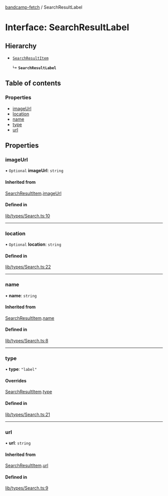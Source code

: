 [bandcamp-fetch](../README.md) / SearchResultLabel

# Interface: SearchResultLabel

## Hierarchy

- [`SearchResultItem`](SearchResultItem.md)

  ↳ **`SearchResultLabel`**

## Table of contents

### Properties

- [imageUrl](SearchResultLabel.md#imageurl)
- [location](SearchResultLabel.md#location)
- [name](SearchResultLabel.md#name)
- [type](SearchResultLabel.md#type)
- [url](SearchResultLabel.md#url)

## Properties

### imageUrl

• `Optional` **imageUrl**: `string`

#### Inherited from

[SearchResultItem](SearchResultItem.md).[imageUrl](SearchResultItem.md#imageurl)

#### Defined in

[lib/types/Search.ts:10](https://github.com/patrickkfkan/bandcamp-fetch/blob/7bb1899/src/lib/types/Search.ts#L10)

___

### location

• `Optional` **location**: `string`

#### Defined in

[lib/types/Search.ts:22](https://github.com/patrickkfkan/bandcamp-fetch/blob/7bb1899/src/lib/types/Search.ts#L22)

___

### name

• **name**: `string`

#### Inherited from

[SearchResultItem](SearchResultItem.md).[name](SearchResultItem.md#name)

#### Defined in

[lib/types/Search.ts:8](https://github.com/patrickkfkan/bandcamp-fetch/blob/7bb1899/src/lib/types/Search.ts#L8)

___

### type

• **type**: ``"label"``

#### Overrides

[SearchResultItem](SearchResultItem.md).[type](SearchResultItem.md#type)

#### Defined in

[lib/types/Search.ts:21](https://github.com/patrickkfkan/bandcamp-fetch/blob/7bb1899/src/lib/types/Search.ts#L21)

___

### url

• **url**: `string`

#### Inherited from

[SearchResultItem](SearchResultItem.md).[url](SearchResultItem.md#url)

#### Defined in

[lib/types/Search.ts:9](https://github.com/patrickkfkan/bandcamp-fetch/blob/7bb1899/src/lib/types/Search.ts#L9)
